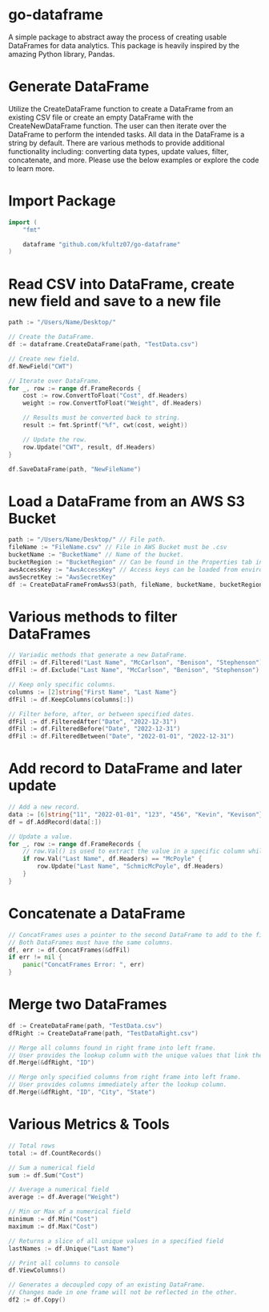 # go-dataframe
A simple package to abstract away the process of creating usable DataFrames for data analytics. This package is heavily inspired by the amazing Python library, Pandas.

# Generate DataFrame
Utilize the CreateDataFrame function to create a DataFrame from an existing CSV file or create an empty DataFrame with the CreateNewDataFrame function. The user can then iterate over the DataFrame to perform the intended tasks. All data in the DataFrame is a string by default. There are various methods to provide additional functionality including: converting data types, update values, filter, concatenate, and more. Please use the below examples or explore the code to learn more.

# Import Package
```go
import (
    "fmt"

    dataframe "github.com/kfultz07/go-dataframe"
)
```

# Read CSV into DataFrame, create new field and save to a new file
```go
path := "/Users/Name/Desktop/"

// Create the DataFrame.
df := dataframe.CreateDataFrame(path, "TestData.csv")

// Create new field.
df.NewField("CWT")

// Iterate over DataFrame.
for _, row := range df.FrameRecords {
    cost := row.ConvertToFloat("Cost", df.Headers)
    weight := row.ConvertToFloat("Weight", df.Headers)

    // Results must be converted back to string.
    result := fmt.Sprintf("%f", cwt(cost, weight))

    // Update the row.
    row.Update("CWT", result, df.Headers)
}

df.SaveDataFrame(path, "NewFileName")
```

# Load a DataFrame from an AWS S3 Bucket
```go
path := "/Users/Name/Desktop/" // File path.
fileName := "FileName.csv" // File in AWS Bucket must be .csv
bucketName := "BucketName" // Name of the bucket.
bucketRegion := "BucketRegion" // Can be found in the Properties tab in the S3 console (ex. us-west-1).
awsAccessKey := "AwsAccessKey" // Access keys can be loaded from environment variables within you program.
awsSecretKey := "AwsSecretKey"
df := CreateDataFrameFromAwsS3(path, fileName, bucketName, bucketRegion, awsAccessKey, awsSecretKey)
```

# Various methods to filter DataFrames
```go
// Variadic methods that generate a new DataFrame.
dfFil := df.Filtered("Last Name", "McCarlson", "Benison", "Stephenson")
dfFil := df.Exclude("Last Name", "McCarlson", "Benison", "Stephenson")

// Keep only specific columns.
columns := [2]string{"First Name", "Last Name"}
dfFil := df.KeepColumns(columns[:])

// Filter before, after, or between specified dates.
dfFil := df.FilteredAfter("Date", "2022-12-31")
dfFil := df.FilteredBefore("Date", "2022-12-31")
dfFil := df.FilteredBetween("Date", "2022-01-01", "2022-12-31")
```

# Add record to DataFrame and later update
```go
// Add a new record.
data := [6]string{"11", "2022-01-01", "123", "456", "Kevin", "Kevison"}
df = df.AddRecord(data[:])

// Update a value.
for _, row := range df.FrameRecords {
    // row.Val() is used to extract the value in a specific column while iterating.
    if row.Val("Last Name", df.Headers) == "McPoyle" {
        row.Update("Last Name", "SchmicMcPoyle", df.Headers)
    }
}
```

# Concatenate a DataFrame
```go
// ConcatFrames uses a pointer to the second DataFrame to add to the first.
// Both DataFrames must have the same columns.
df, err := df.ConcatFrames(&dfFil)
if err != nil {
    panic("ConcatFrames Error: ", err)
}
```

# Merge two DataFrames
```go
df := CreateDataFrame(path, "TestData.csv")
dfRight := CreateDataFrame(path, "TestDataRight.csv")

// Merge all columns found in right frame into left frame.
// User provides the lookup column with the unique values that link the two DataFrames.
df.Merge(&dfRight, "ID")

// Merge only specified columns from right frame into left frame.
// User provides columns immediately after the lookup column.
df.Merge(&dfRight, "ID", "City", "State")
```

# Various Metrics & Tools
```go
// Total rows
total := df.CountRecords()

// Sum a numerical field
sum := df.Sum("Cost")

// Average a numerical field
average := df.Average("Weight")

// Min or Max of a numerical field
minimum := df.Min("Cost")
maximum := df.Max("Cost")

// Returns a slice of all unique values in a specified field
lastNames := df.Unique("Last Name")

// Print all columns to console
df.ViewColumns()

// Generates a decoupled copy of an existing DataFrame.
// Changes made in one frame will not be reflected in the other.
df2 := df.Copy()
```